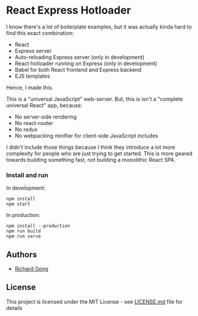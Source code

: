 # React Express Hotloader

I know there's a lot of boilerplate examples, but it was actually kinda hard to find this exact combination:

* React
* Express server
* Auto-reloading Express server (only in development)
* React hotloader running on Express (only in development)
* Babel for both React frontend and Express backend
* EJS templates

Hence, I made this.

This is a "universal JavaScript" web-server. But, this is isn't a "complete universal React" app, because:

* No server-side rendering
* No react-router
* No redux
* No webpacking minifier for client-side JavaScript includes

I didn't include those things because I think they introduce a lot more complexity for people who are just trying to get started. This is more geared towards building something fast, not building a monolithic React SPA.

### Install and run

In development:

```
npm install
npm start
```

In production:

```
npm install --production
npm run build
npm run serve
```

## Authors

* [Richard Gong](http://richgong.com)

## License

This project is licensed under the MIT License - see [LICENSE.md](LICENSE.md) file for details
